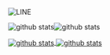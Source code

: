 

<!--
**MiranDaniel/MiranDaniel** is a ✨ _special_ ✨ repository because its `README.md` (this file) appears on your GitHub profile.

Here are some ideas to get you started:

- 🔭 I’m currently working on ...
- 🌱 I’m currently learning ...
- 👯 I’m looking to collaborate on ...
- 🤔 I’m looking for help with ...
- 💬 Ask me about ...
- 📫 How to reach me: ...
- 😄 Pronouns: ...
- ⚡ Fun fact: ...e
-->
![LINE](https://github.githubassets.com/images/mona-whisper.gif)

<img align="center" src="https://img.shields.io/discord/737439531300814952?style=flat-square" alt="github stats" /><img align="center" src="https://img.shields.io/reddit/user-karma/combined/mirandanielcz?style=flat-square" alt="github stats" />

<a href="">
  <img align="center" src="https://github-readme-stats.vercel.app/api?username=mirandaniel&show_icons=true" alt="github stats" />
</a>
<a href="">
  <img align="center" src="https://github-readme-stats.vercel.app/api/top-langs/?username=mirandaniel&layout=compact" alt="github stats" />
</a>



